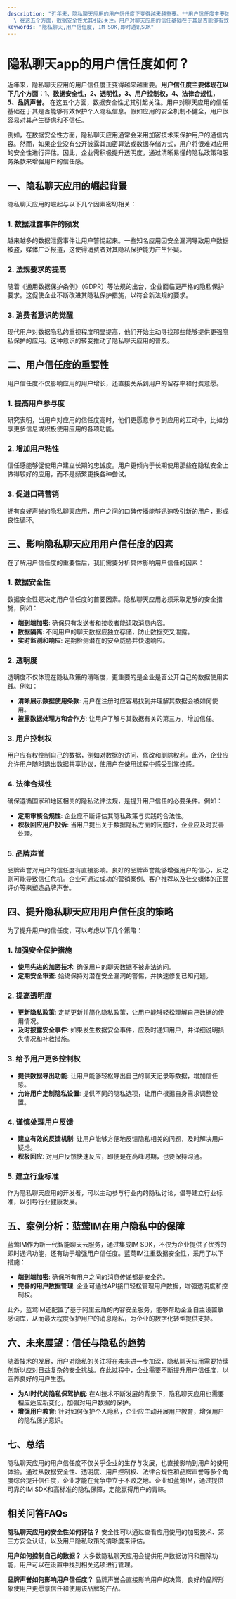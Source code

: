 ```yaml
---
description: "近年来，隐私聊天应用的用户信任度正变得越来越重要。**用户信任度主要体现在以下几个方面：1、数据安全性，2、透明性，3、用户控制权，4、法律合规性，5、品牌声誉。**\
  \ 在这五个方面，数据安全性尤其引起关注。用户对聊天应用的信任基础在于其是否能够有效保护个人隐私信息。假如应用的安全机制不健全，用户很容易对其产生疑虑和不信任。"
keywords: "隐私聊天,用户信任度, IM SDK,即时通讯SDK"
---
```

# 隐私聊天app的用户信任度如何？

近年来，隐私聊天应用的用户信任度正变得越来越重要。**用户信任度主要体现在以下几个方面：1、数据安全性，2、透明性，3、用户控制权，4、法律合规性，5、品牌声誉。** 在这五个方面，数据安全性尤其引起关注。用户对聊天应用的信任基础在于其是否能够有效保护个人隐私信息。假如应用的安全机制不健全，用户很容易对其产生疑虑和不信任。

例如，在数据安全性方面，隐私聊天应用通常会采用加密技术来保护用户的通信内容。然而，如果企业没有公开披露其加密算法或数据存储方式，用户将很难对应用的安全性进行评估。因此，企业需积极提升透明度，通过清晰易懂的隐私政策和服务条款来增强用户的信任感。

## 一、隐私聊天应用的崛起背景

隐私聊天应用的崛起与以下几个因素密切相关：

### 1. 数据泄露事件的频发
越来越多的数据泄露事件让用户警惕起来。一些知名应用因安全漏洞导致用户数据被盗，媒体广泛报道，这使得消费者对其隐私保护能力产生怀疑。

### 2. 法规要求的提高
随着《通用数据保护条例》（GDPR）等法规的出台，企业面临更严格的隐私保护要求。这促使企业不断改进其隐私保护措施，以符合新法规的要求。

### 3. 消费者意识的觉醒
现代用户对数据隐私的重视程度明显提高，他们开始主动寻找那些能够提供更强隐私保护的应用。这种意识的转变推动了隐私聊天应用的普及。

## 二、用户信任度的重要性

用户信任度不仅影响应用的用户增长，还直接关系到用户的留存率和付费意愿。

### 1. 提高用户参与度
研究表明，当用户对应用的信任度高时，他们更愿意参与到应用的互动中，比如分享更多信息或积极使用应用的各项功能。

### 2. 增加用户粘性
信任感能够促使用户建立长期的忠诚度。用户更倾向于长期使用那些在隐私安全上做得较好的应用，而不是频繁更换各种尝试。

### 3. 促进口碑营销
拥有良好声誉的隐私聊天应用，用户之间的口碑传播能够迅速吸引新的用户，形成良性循环。

## 三、影响隐私聊天应用用户信任度的因素

在了解用户信任度的重要性后，我们需要分析具体影响用户信任的因素：

### 1. 数据安全性

数据安全性是决定用户信任度的首要因素。隐私聊天应用必须采取足够的安全措施，例如：
- **端到端加密**: 确保只有发送者和接收者能读取消息内容。
- **数据隔离**: 不同用户的聊天数据应独立存储，防止数据交叉泄露。
- **实时监测和响应**: 定期检测潜在的安全威胁并快速响应。

### 2. 透明度

透明度不仅体现在隐私政策的清晰度，更重要的是企业是否公开自己的数据使用实践。例如：
- **清晰展示数据使用条款**: 用户在注册时应容易找到并理解其数据会被如何使用。
- **披露数据处理方和合作方**: 让用户了解与其数据有关的第三方，增加信任。

### 3. 用户控制权

用户应有权控制自己的数据，例如对数据的访问、修改和删除权利。此外，企业应允许用户随时退出数据共享协议，使用户在使用过程中感受到掌控感。

### 4. 法律合规性

确保遵循国家和地区相关的隐私法律法规，是提升用户信任的必要条件。例如：
- **定期审核合规性**: 企业应不断评估其隐私政策与实践的合法性。
- **积极回应用户投诉**: 当用户提出关于数据隐私方面的问题时，企业应及时妥善处理。

### 5. 品牌声誉

品牌声誉对用户的信任度有直接影响。良好的品牌声誉能够增强用户的信心，反之则可能导致信任危机。企业可通过成功的营销案例、客户推荐以及社交媒体的正面评价等来塑造品牌声誉。

## 四、提升隐私聊天应用用户信任度的策略

为了提升用户的信任度，可以考虑以下几个策略：

### 1. 加强安全保护措施

- **使用先进的加密技术**: 确保用户的聊天数据不被非法访问。
- **定期安全审查**: 始终保持对潜在安全漏洞的警惕，并快速修复已知问题。

### 2. 提高透明度

- **更新隐私政策**: 定期更新并简化隐私政策，让用户能够轻松理解自己数据的使用情况。
- **及时披露安全事件**: 如果发生数据安全事件，应及时通知用户，并详细说明损失情况和补救措施。

### 3. 给予用户更多控制权

- **提供数据导出功能**: 让用户能够轻松导出自己的聊天记录等数据，增加信任感。
- **允许用户定制隐私设置**: 提供不同的隐私选项，让用户根据自身需求调整设置。

### 4. 谨慎处理用户反馈

- **建立有效的反馈机制**: 让用户能够方便地反馈隐私相关的问题，及时解决用户疑虑。
- **积极回应**: 对用户反馈快速反应，即便是在高峰时期，也要保持沟通。

### 5. 建立行业标准

作为隐私聊天应用的开发者，可以主动参与行业内的隐私讨论，倡导建立行业标准，以引导行业健康发展。

## 五、案例分析：蓝莺IM在用户隐私中的保障

蓝莺IM作为新一代智能聊天云服务，通过集成IM SDK，不仅为企业提供了优秀的即时通讯功能，还有助于增强用户信任度。蓝莺IM注重数据安全性，采用了以下措施：

- **端到端加密**: 确保所有用户之间的消息传递都是安全的。
- **完善的用户数据管理**: 企业可通过API接口轻松管理用户数据，增强透明度和控制权。

此外，蓝莺IM还配置了基于阿里云盾的内容安全服务，能够帮助企业自主设置敏感词库，从而最大程度保护用户的消息隐私，为企业的数字化转型提供支持。

## 六、未来展望：信任与隐私的趋势

随着技术的发展，用户对隐私的关注将在未来进一步加深，隐私聊天应用需要持续创新以应对日益复杂的安全挑战。在此过程中，企业需要不断提升用户信任度，以涵养良好的用户生态。

- **为AI时代的隐私保驾护航**: 在AI技术不断发展的背景下，隐私聊天应用也需要相应适应新变化，加强对用户数据的保护。
- **增强用户教育**: 针对如何保护个人隐私，企业应主动开展用户教育，增强用户的隐私保护意识。

## 七、总结

隐私聊天应用的用户信任度不仅关乎企业的生存与发展，也直接影响到用户的使用体验。通过从数据安全性、透明度、用户控制权、法律合规性和品牌声誉等多个角度综合提升信任度，企业才能在竞争中立于不败之地。企业如蓝莺IM，通过提供可靠的IM SDK和高标准的隐私保障，定能赢得用户的青睐。

## 相关问答FAQs

**隐私聊天应用的安全性如何评估？**
安全性可以通过查看应用使用的加密技术、第三方安全认证，以及用户隐私政策的清晰度来评估。

**用户如何控制自己的数据？**
大多数隐私聊天应用会提供用户数据访问和删除功能，用户可以在设置中找到相关选项进行管理。

**品牌声誉如何影响用户信任度？**
品牌声誉会直接影响用户的决策，良好的品牌形象使用户更愿意信任和使用该品牌的产品。
